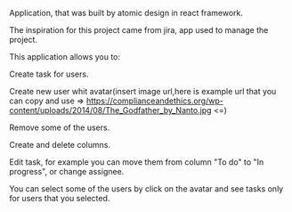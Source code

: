 Application, that was built by atomic design in react framework. 

The inspiration for this project came from jira, app used to manage the project.

This application allows you to:

Create task for users. 

Create new user whit avatar(insert image url,here is example url that you can copy and use => 
https://complianceandethics.org/wp-content/uploads/2014/08/The_Godfather_by_Nanto.jpg 
<=)

Remove some of the users.

Create and delete columns.

Edit task, for example you can move them from column "To do" to "In progress", or change assignee.

You can select some of the users by click on the avatar and see tasks only for users that you selected.


